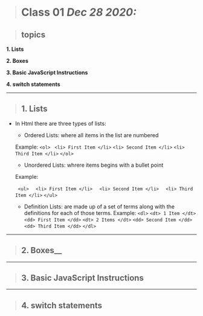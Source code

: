 > # Class 01 *Dec 28 2020:*

> ## topics

__1. Lists__ 

__2. Boxes__ 

__3. Basic JavaScript Instructions__

__4. switch statements__

---

> ## 1. Lists

- In Html there are three types of lists:

  * Ordered Lists: where all items in the list are numbered
  
  Example: 
    `<ol>`
       ` <li> First Item </li>` 
       `<li> Second Item </li>` 
       `<li> Third Item </li>`
     `</ol>` 
    
  
  * Unordered Lists: whrere items begins with a bullet point
  
   Example: 
    
    ` <ul>`
     `  <li> First Item </li>`
     `  <li> Second Item </li>`
     `  <li> Third Item </li>`
    ` </ul> `
    
    
      
      
  
  * Definition Lists: are made up of a set of terms along with the definitions for each of those terms.
   Example:
      `<dl>`
        `<dt> 1 Item </dt>`
        `<dd> First Item </dd>`
        `<dt> 2 Items </dt>`
        `<dd> Second Item </dd>`
        `<dd> Third Item </dd>`
      `</dl>`


---

> ## 2. Boxes__

---

> ## 3. Basic JavaScript Instructions

---

> ## 4. switch statements







